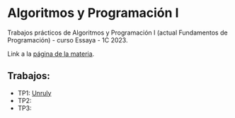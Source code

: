 # Algoritmos y Programación I

Trabajos prácticos de Algoritmos y Programación I (actual Fundamentos de Programación) - curso Essaya - 1C 2023.

Link a la [página de la materia](https://algoritmos1rw.ddns.net/).

## Trabajos:

- TP1: [Unruly](TP1-Unruly/README.md)
- TP2:
- TP3: